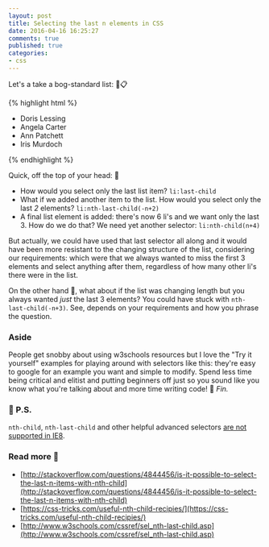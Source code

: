 ```yaml
---
layout: post
title: Selecting the last n elements in CSS
date: 2016-04-16 16:25:27
comments: true
published: true
categories:
- css
---
```


Let's a take a bog-standard list: :toilet::clipboard:

{% highlight html %}
<ul>
    <li>Doris Lessing</li>
    <li>Angela Carter</li>
    <li>Ann Patchett</li>
    <li>Iris Murdoch</li>
</ul>
{% endhighlight %}

Quick, off the top of your head: :older_man:

* How would you select only the last list item? `li:last-child`
* What if we added another item to the list. How would you select only the last _2_ elements? `li:nth-last-child(-n+2)`
* A final list element is added: there's now 6 li's and we want only the last 3. How do we do that? We need yet another selector: `li:nth-child(n+4)`

But actually, we could have used that last selector all along and it would have been more resistant to the changing structure of the list, considering our requirements: which were that we always wanted to miss the first 3 elements and select anything after them, regardless of how many other li's there were in the list.

On the other hand :wave:, what about if the list was changing length but you always wanted _just_ the last 3 elements? You could have stuck with `nth-last-child(-n+3)`. See, depends on your requirements and how you phrase the question.

### Aside

People get snobby about using w3schools resources but I love the "Try it yourself" examples for playing around with selectors like this: they're easy to google for an example you want and simple to modify. Spend less time being critical and elitist and putting beginners off just so you sound like you know what you're talking about and more time writing code! :nose: _Fin._

### :underage: P.S.

`nth-child`, `nth-last-child` and other helpful advanced selectors [are not supported in IE8](http://caniuse.com/#search=nth-last-child).

### Read more :notebook_with_decorative_cover:

* [http://stackoverflow.com/questions/4844456/is-it-possible-to-select-the-last-n-items-with-nth-child](http://stackoverflow.com/questions/4844456/is-it-possible-to-select-the-last-n-items-with-nth-child)
* [https://css-tricks.com/useful-nth-child-recipies/](https://css-tricks.com/useful-nth-child-recipies/)
* [http://www.w3schools.com/cssref/sel_nth-last-child.asp](http://www.w3schools.com/cssref/sel_nth-last-child.asp)
